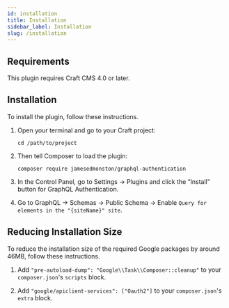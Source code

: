 ```yaml
---
id: installation
title: Installation
sidebar_label: Installation
slug: /installation
---
```


## Requirements

This plugin requires Craft CMS 4.0 or later.

## Installation

To install the plugin, follow these instructions.

1.  Open your terminal and go to your Craft project:

        cd /path/to/project

2.  Then tell Composer to load the plugin:

        composer require jamesedmonston/graphql-authentication

3.  In the Control Panel, go to Settings → Plugins and click the “Install” button for GraphQL Authentication.

4.  Go to GraphQL -> Schemas -> Public Schema -> Enable `Query for elements in the "{siteName}" site`.

## Reducing Installation Size

To reduce the installation size of the required Google packages by around 46MB, follow these instructions.

1.  Add `"pre-autoload-dump": "Google\\Task\\Composer::cleanup"` to your `composer.json`'s `scripts` block.

2.  Add `"google/apiclient-services": ["Oauth2"]` to your `composer.json`'s `extra` block.
